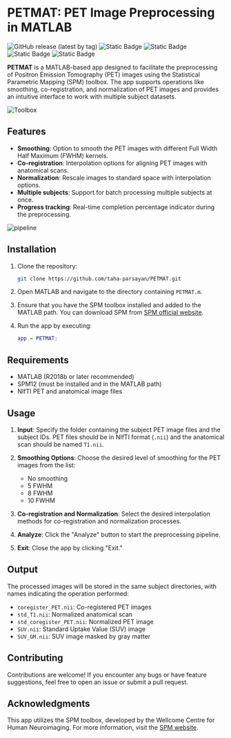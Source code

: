 # PETMAT: PET Image Preprocessing in MATLAB

![GitHub release (latest by tag)](https://img.shields.io/github/v/tag/taha-parsayan/PETMAT?label=Release) 
![Static Badge](https://img.shields.io/badge/Neuroimaging%20software-FF0000)
![Static Badge](https://img.shields.io/badge/MATLAB-8A2BE2)
![Static Badge](https://img.shields.io/badge/SPM-8A2BE2)
![Static Badge](https://img.shields.io/badge/PET%20/%20MRI-4CAF50)

**PETMAT** is a MATLAB-based app designed to facilitate the preprocessing of Positron Emission Tomography (PET) images using the Statistical Parametric Mapping (SPM) toolbox. The app supports operations like smoothing, co-registration, and normalization of PET images and provides an intuitive interface to work with multiple subject datasets. 

![Toolbox](https://github.com/user-attachments/assets/89d34f3f-4425-418e-9d68-260dcc660526)


## Features

- **Smoothing**: Option to smooth the PET images with different Full Width Half Maximum (FWHM) kernels.
- **Co-registration**: Interpolation options for aligning PET images with anatomical scans.
- **Normalization**: Rescale images to standard space with interpolation options.
- **Multiple subjects**: Support for batch processing multiple subjects at once.
- **Progress tracking**: Real-time completion percentage indicator during the preprocessing.

![pipeline](https://github.com/user-attachments/assets/3eaf19bf-1c4c-4b85-8b69-b028a09a1275)

## Installation

1. Clone the repository:
    ```bash
    git clone https://github.com/taha-parsayan/PETMAT.git
    ```

2. Open MATLAB and navigate to the directory containing `PETMAT.m`.

3. Ensure that you have the SPM toolbox installed and added to the MATLAB path. You can download SPM from [SPM official website](https://www.fil.ion.ucl.ac.uk/spm/).

4. Run the app by executing:
    ```matlab
    app = PETMAT;
    ```

## Requirements

- MATLAB (R2018b or later recommended)
- SPM12 (must be installed and in the MATLAB path)
- NIfTI PET and anatomical image files

## Usage

1. **Input**: Specify the folder containing the subject PET image files and the subject IDs. PET files should be in NIfTI format (`.nii`) and the anatomical scan should be named `T1.nii`.

2. **Smoothing Options**: Choose the desired level of smoothing for the PET images from the list:
    - No smoothing
    - 5 FWHM
    - 8 FWHM
    - 10 FWHM

3. **Co-registration and Normalization**: Select the desired interpolation methods for co-registration and normalization processes.

4. **Analyze**: Click the "Analyze" button to start the preprocessing pipeline.

5. **Exit**: Close the app by clicking "Exit."

## Output

The processed images will be stored in the same subject directories, with names indicating the operation performed:
- `coregister_PET.nii`: Co-registered PET images
- `std_T1.nii`: Normalized anatomical scan
- `std_coregister_PET.nii`: Normalized PET image
- `SUV.nii`: Standard Uptake Value (SUV) image
- `SUV_GM.nii`: SUV image masked by gray matter

## Contributing

Contributions are welcome! If you encounter any bugs or have feature suggestions, feel free to open an issue or submit a pull request.

## Acknowledgments

This app utilizes the SPM toolbox, developed by the Wellcome Centre for Human Neuroimaging. For more information, visit the [SPM website](https://www.fil.ion.ucl.ac.uk/spm/).
